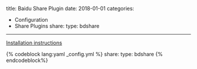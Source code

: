 title: Baidu Share Plugin
date: 2018-01-01
categories:
- Configuration
- Share Plugins
share:
    type: bdshare
---

[Installation instructions](http://share.baidu.com/code)

{% codeblock lang:yaml _config.yml %}
share:
    type: bdshare
{% endcodeblock%}
